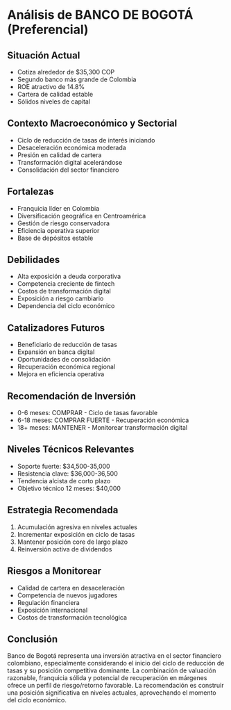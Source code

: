 # Análisis de BANCO DE BOGOTÁ (Preferencial)

## Situación Actual

- Cotiza alrededor de $35,300 COP
- Segundo banco más grande de Colombia
- ROE atractivo de 14.8%
- Cartera de calidad estable
- Sólidos niveles de capital

## Contexto Macroeconómico y Sectorial

- Ciclo de reducción de tasas de interés iniciando
- Desaceleración económica moderada
- Presión en calidad de cartera
- Transformación digital acelerándose
- Consolidación del sector financiero

## Fortalezas

- Franquicia líder en Colombia
- Diversificación geográfica en Centroamérica
- Gestión de riesgo conservadora
- Eficiencia operativa superior
- Base de depósitos estable

## Debilidades

- Alta exposición a deuda corporativa
- Competencia creciente de fintech
- Costos de transformación digital
- Exposición a riesgo cambiario
- Dependencia del ciclo económico

## Catalizadores Futuros

- Beneficiario de reducción de tasas
- Expansión en banca digital
- Oportunidades de consolidación
- Recuperación económica regional
- Mejora en eficiencia operativa

## Recomendación de Inversión

- 0-6 meses: COMPRAR - Ciclo de tasas favorable
- 6-18 meses: COMPRAR FUERTE - Recuperación económica
- 18+ meses: MANTENER - Monitorear transformación digital

## Niveles Técnicos Relevantes

- Soporte fuerte: $34,500-35,000
- Resistencia clave: $36,000-36,500
- Tendencia alcista de corto plazo
- Objetivo técnico 12 meses: $40,000

## Estrategia Recomendada

1. Acumulación agresiva en niveles actuales
2. Incrementar exposición en ciclo de tasas
3. Mantener posición core de largo plazo
4. Reinversión activa de dividendos

## Riesgos a Monitorear

- Calidad de cartera en desaceleración
- Competencia de nuevos jugadores
- Regulación financiera
- Exposición internacional
- Costos de transformación tecnológica

## Conclusión

Banco de Bogotá representa una inversión atractiva en el sector financiero colombiano, especialmente considerando el inicio del ciclo de reducción de tasas y su posición competitiva dominante. La combinación de valuación razonable, franquicia sólida y potencial de recuperación en márgenes ofrece un perfil de riesgo/retorno favorable. La recomendación es construir una posición significativa en niveles actuales, aprovechando el momento del ciclo económico.
